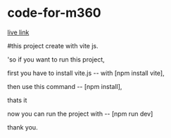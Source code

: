 # code-for-m360

[live link](https://m360-ict.netlify.app/)

#this project create with vite js.

'so if you want to run this project,

first you have to install vite.js -- with [npm install vite],

then use this command -- [npm install],

thats it

now you can run the project with -- [npm run dev]

thank you.
